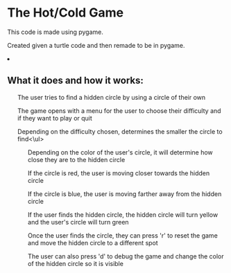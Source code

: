 <h1>The Hot/Cold Game</h1>
<p>This code is made using pygame.</p>
<p>Created given a turtle code and then remade to be in pygame.</p>
<li><h2>What it does and how it works:</h2></li>
  <ul>The user tries to find a hidden circle by using a circle of their own</ul>
  <ul>The game opens with a menu for the user to choose their difficulty and if they want to play or quit</ul>
  <ul>Depending on the difficulty chosen, determines the smaller the circle to find<\ul>
  <ul>Depending on the color of the user's circle, it will determine how close they are to the hidden circle</ul>
  <ul>If the circle is red, the user is moving closer towards the hidden circle</ul>
  <ul>If the circle is blue, the user is moving farther away from the hidden circle</ul>
  <ul>If the user finds the hidden circle, the hidden circle will turn yellow and the user's circle will turn green</ul>
  <ul>Once the user finds the circle, they can press 'r' to reset the game and move the hidden circle to a different spot</ul>
  <ul>The user can also press 'd' to debug the game and change the color of the hidden circle so it is visible</ul>
    
